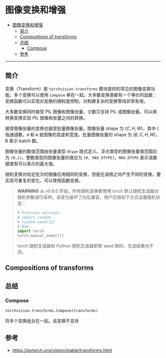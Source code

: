 # 图像变换和增强

- [图像变换和增强](#图像变换和增强)
  - [简介](#简介)
  - [Compositions of transforms](#compositions-of-transforms)
  - [总结](#总结)
    - [Compose](#compose)
  - [参考](#参考)

***

## 简介

变换（Transform）是 `torchvision.transforms` 模块提供的常见的图像变换功能。多个变换可以使用 `Compose` 串在一起。大多数变换类都有一个等价的函数：变换函数可以实现对变换的细粒度控制，对构建复杂的变换管线非常有用。

大多数变换同时接受 PIL 图像和图像张量，少数只支持 PIL 或图像张量。可以用转换变换实现 PIL 图像和张量之间的转换。

接受图像张量的变换也接受批量图像张量。图像张量 shape 为 $(C, H, W)$，其中 `C` 指通道数，`H` 和 `W` 是图像的高度和宽度。批量图像张量的 shape 为 $(B, C, H, W)$，B 表示 batch 数。

图像张量的数值范围由张量类型 `dtype` 隐式定义。浮点类型的图像张量值范围应为 `[0,1)`。整数类型的图像张量的值应为 `[0, MAX_DTYPE]`，`MAX_DTYPE` 表示该数据类型可以表示的最大值。

随机变换对给定批次的图像应用相同的变换，但是在调用之间产生不同的变换。要实现可重复的变化，可以使用函数变换。

> **WARNING**
> 从 v0.8.0 开始，所有随机变换都使用 torch 默认随机生成器对随机参数进行采样。该变化破坏了向后兼容，用户应按如下方式设置随机状态：
> ```python
> # Previous versions
> # import random
> # random.seed(12)
> # Now
> import torch
> torch.manual_seed(17)
> ```
> torch 随机生成器和 Python 随机生成器即使 seed 相同，生成结果也不同。

## Compositions of transforms

## 总结

### Compose

```python
torchvision.transforms.Compose(transforms)
```

将多个变换组合在一起。该变换不支持


## 参考

- https://pytorch.org/vision/stable/transforms.html
